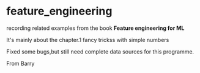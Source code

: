 # feature_engineering

recording related examples from the book **Feature engineering for ML**

It's mainly about the chapter.1 fancy trickss with simple numbers

Fixed some bugs,but still need complete data sources for this programme.

From Barry

